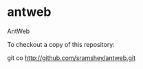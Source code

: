 # antweb
AntWeb

To checkout a copy of this repository:

git co http://github.com/sramshey/antweb.git

